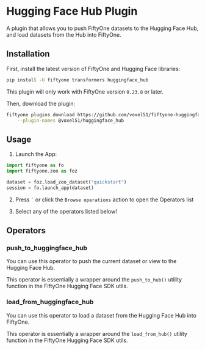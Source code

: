 # Hugging Face Hub Plugin

A plugin that allows you to push FiftyOne datasets to the Hugging Face Hub, and load datasets from the Hub into FiftyOne.

## Installation

First, install the latest version of FiftyOne and Hugging Face libraries:

```bash
pip install -U fiftyone transformers huggingface_hub
```

This plugin will only work with FiftyOne version `0.23.8` or later.

Then, download the plugin:

```bash
fiftyone plugins download https://github.com/voxel51/fiftyone-huggingface-plugins \
    --plugin-names @voxel51/huggingface_hub
```

## Usage

1.  Launch the App:

```py
import fiftyone as fo
import fiftyone.zoo as foz

dataset = foz.load_zoo_dataset("quickstart")
session = fo.launch_app(dataset)
```

2.  Press `` ` `` or click the `Browse operations` action to open the Operators
    list

3.  Select any of the operators listed below!

## Operators

### push_to_huggingface_hub

You can use this operator to push the current dataset or view to the Hugging Face Hub.

This operator is essentially a wrapper around the
`push_to_hub()` utility function in the FiftyOne Hugging Face SDK utils.

### load_from_huggingface_hub

You can use this operator to load a dataset from the Hugging Face Hub into FiftyOne.

This operator is essentially a wrapper around the
`load_from_hub()` utility function in the FiftyOne Hugging Face SDK utils.
